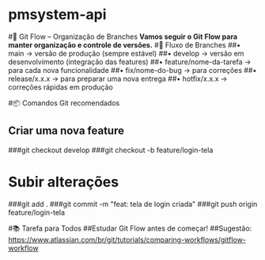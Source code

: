 # pmsystem-api

#🔄 Git Flow – Organização de Branches
**Vamos seguir o Git Flow para manter organização e controle de versões.**
#📌 Fluxo de Branches
##• main → versão de produção (sempre estável)
##• develop → versão em desenvolvimento (integração das features)
##• feature/nome-da-tarefa → para cada nova funcionalidade
##• fix/nome-do-bug → para correções
##• release/x.x.x → para preparar uma nova entrega
##• hotfix/x.x.x → correções rápidas em produção

#📦 Comandos Git recomendados
## Criar uma nova feature
###git checkout develop
###git checkout -b feature/login-tela

# Subir alterações
###git add .
###git commit -m "feat: tela de login criada"
###git push origin feature/login-tela

#📚 Tarefa para Todos
##Estudar Git Flow antes de começar!
##Sugestão: https://www.atlassian.com/br/git/tutorials/comparing-workflows/gitflow-workflow
